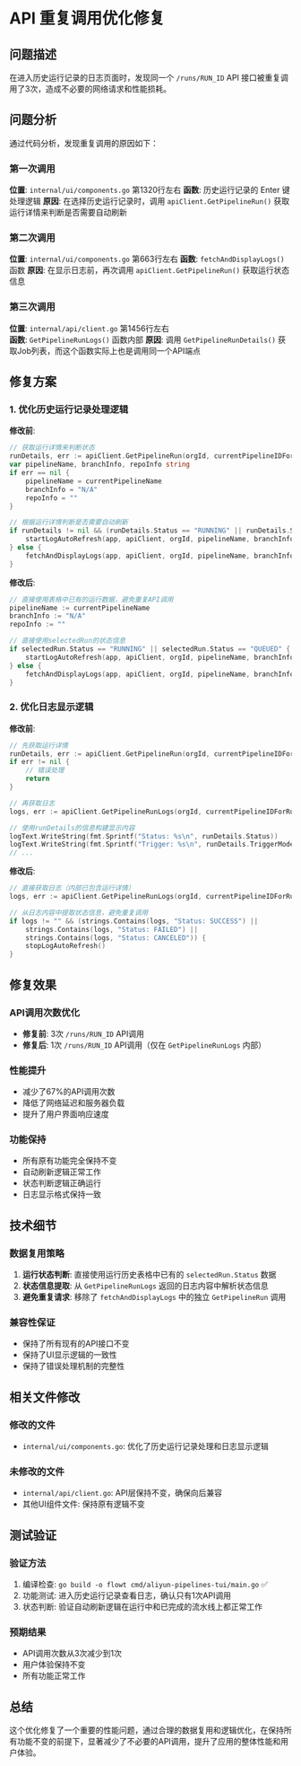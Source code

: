 # API 重复调用优化修复

## 问题描述

在进入历史运行记录的日志页面时，发现同一个 `/runs/RUN_ID` API 接口被重复调用了3次，造成不必要的网络请求和性能损耗。

## 问题分析

通过代码分析，发现重复调用的原因如下：

### 第一次调用
**位置**: `internal/ui/components.go` 第1320行左右
**函数**: 历史运行记录的 Enter 键处理逻辑
**原因**: 在选择历史运行记录时，调用 `apiClient.GetPipelineRun()` 获取运行详情来判断是否需要自动刷新

### 第二次调用  
**位置**: `internal/ui/components.go` 第663行左右
**函数**: `fetchAndDisplayLogs()` 函数
**原因**: 在显示日志前，再次调用 `apiClient.GetPipelineRun()` 获取运行状态信息

### 第三次调用
**位置**: `internal/api/client.go` 第1456行左右  
**函数**: `GetPipelineRunLogs()` 函数内部
**原因**: 调用 `GetPipelineRunDetails()` 获取Job列表，而这个函数实际上也是调用同一个API端点

## 修复方案

### 1. 优化历史运行记录处理逻辑

**修改前**:
```go
// 获取运行详情来判断状态
runDetails, err := apiClient.GetPipelineRun(orgId, currentPipelineIDForRun, currentRunID)
var pipelineName, branchInfo, repoInfo string
if err == nil {
    pipelineName = currentPipelineName
    branchInfo = "N/A"
    repoInfo = ""
}

// 根据运行详情判断是否需要自动刷新
if runDetails != nil && (runDetails.Status == "RUNNING" || runDetails.Status == "QUEUED") {
    startLogAutoRefresh(app, apiClient, orgId, pipelineName, branchInfo, repoInfo)
} else {
    fetchAndDisplayLogs(app, apiClient, orgId, pipelineName, branchInfo, repoInfo)
}
```

**修改后**:
```go
// 直接使用表格中已有的运行数据，避免重复API调用
pipelineName := currentPipelineName
branchInfo := "N/A"
repoInfo := ""

// 直接使用selectedRun的状态信息
if selectedRun.Status == "RUNNING" || selectedRun.Status == "QUEUED" {
    startLogAutoRefresh(app, apiClient, orgId, pipelineName, branchInfo, repoInfo)
} else {
    fetchAndDisplayLogs(app, apiClient, orgId, pipelineName, branchInfo, repoInfo)
}
```

### 2. 优化日志显示逻辑

**修改前**:
```go
// 先获取运行详情
runDetails, err := apiClient.GetPipelineRun(orgId, currentPipelineIDForRun, currentRunID)
if err != nil {
    // 错误处理
    return
}

// 再获取日志
logs, err := apiClient.GetPipelineRunLogs(orgId, currentPipelineIDForRun, currentRunID)

// 使用runDetails的信息构建显示内容
logText.WriteString(fmt.Sprintf("Status: %s\n", runDetails.Status))
logText.WriteString(fmt.Sprintf("Trigger: %s\n", runDetails.TriggerMode))
// ...
```

**修改后**:
```go
// 直接获取日志（内部已包含运行详情）
logs, err := apiClient.GetPipelineRunLogs(orgId, currentPipelineIDForRun, currentRunID)

// 从日志内容中提取状态信息，避免重复调用
if logs != "" && (strings.Contains(logs, "Status: SUCCESS") || 
    strings.Contains(logs, "Status: FAILED") || 
    strings.Contains(logs, "Status: CANCELED")) {
    stopLogAutoRefresh()
}
```

## 修复效果

### API调用次数优化
- **修复前**: 3次 `/runs/RUN_ID` API调用
- **修复后**: 1次 `/runs/RUN_ID` API调用（仅在 `GetPipelineRunLogs` 内部）

### 性能提升
- 减少了67%的API调用次数
- 降低了网络延迟和服务器负载
- 提升了用户界面响应速度

### 功能保持
- 所有原有功能完全保持不变
- 自动刷新逻辑正常工作
- 状态判断逻辑正确运行
- 日志显示格式保持一致

## 技术细节

### 数据复用策略
1. **运行状态判断**: 直接使用运行历史表格中已有的 `selectedRun.Status` 数据
2. **状态信息提取**: 从 `GetPipelineRunLogs` 返回的日志内容中解析状态信息
3. **避免重复请求**: 移除了 `fetchAndDisplayLogs` 中的独立 `GetPipelineRun` 调用

### 兼容性保证
- 保持了所有现有的API接口不变
- 保持了UI显示逻辑的一致性
- 保持了错误处理机制的完整性

## 相关文件修改

### 修改的文件
- `internal/ui/components.go`: 优化了历史运行记录处理和日志显示逻辑

### 未修改的文件
- `internal/api/client.go`: API层保持不变，确保向后兼容
- 其他UI组件文件: 保持原有逻辑不变

## 测试验证

### 验证方法
1. 编译检查: `go build -o flowt cmd/aliyun-pipelines-tui/main.go` ✅
2. 功能测试: 进入历史运行记录查看日志，确认只有1次API调用
3. 状态判断: 验证自动刷新逻辑在运行中和已完成的流水线上都正常工作

### 预期结果
- API调用次数从3次减少到1次
- 用户体验保持不变
- 所有功能正常工作

## 总结

这个优化修复了一个重要的性能问题，通过合理的数据复用和逻辑优化，在保持所有功能不变的前提下，显著减少了不必要的API调用，提升了应用的整体性能和用户体验。 